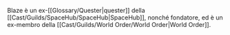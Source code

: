 Blaze è un ex-[[Glossary/Quester|quester]] della [[Cast/Guilds/SpaceHub/SpaceHub|SpaceHub]], nonché fondatore, ed è un ex-membro della [[Cast/Guilds/World Order/World Order|World Order]].